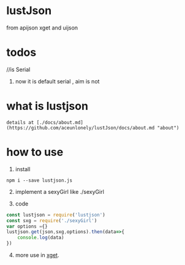 # lustJson
from apijson  xget and uijson

# todos

//is Serial 
1. now it is default  serial , aim is not
#  what is lustjson
    details at [./docs/about.md](https://github.com/aceunlonely/lustJson/docs/about.md "about")

# how to use
1. install
```shell
npm i --save lustjson.js
```
2. implement a sexyGirl
like ./sexyGirl

3. code
```js
const lustjson = require('lustjson')
const sxg = require('./sexyGirl')
var options ={}
lustjson.get(json,sxg,options).then(data=>{
    console.log(data)
})

```
4. more use in [xget](https://github.com/aceunlonely/xget.git "xget"). 